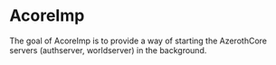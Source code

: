 # AcoreImp

The goal of AcoreImp is to provide a way of starting the AzerothCore servers (authserver, worldserver) in the background. 
